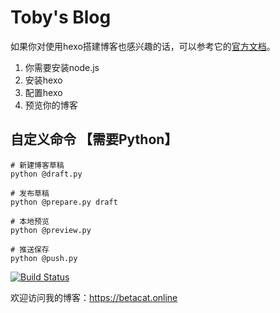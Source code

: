 # Toby's Blog

如果你对使用hexo搭建博客也感兴趣的话，可以参考它的[官方文档](https://hexo.io/)。

1. 你需要安装node.js
2. 安装hexo
3. 配置hexo
4. 预览你的博客

## 自定义命令 【需要Python】

```shell
# 新建博客草稿
python @draft.py

# 发布草稿
python @prepare.py draft

# 本地预览
python @preview.py

# 推送保存
python @push.py

```

[![Build Status](https://travis-ci.org/tobyqin/blog.svg?branch=master)](https://travis-ci.org/tobyqin/blog)

欢迎访问我的博客：https://betacat.online
